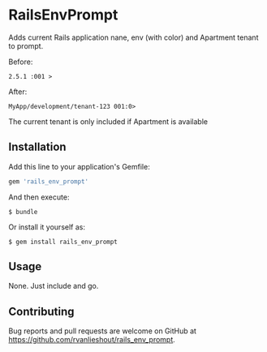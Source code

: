 # RailsEnvPrompt

Adds current Rails application nane, env (with color) and Apartment tenant to prompt.

Before:

```
2.5.1 :001 >
```

After:

```
MyApp/development/tenant-123 001:0>
```

The current tenant is only included if Apartment is available

## Installation

Add this line to your application's Gemfile:

```ruby
gem 'rails_env_prompt'
```

And then execute:

    $ bundle

Or install it yourself as:

    $ gem install rails_env_prompt

## Usage

None. Just include and go.

## Contributing

Bug reports and pull requests are welcome on GitHub at https://github.com/rvanlieshout/rails_env_prompt.
